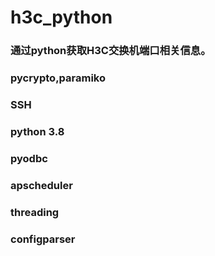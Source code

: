 # h3c_python
### 通过python获取H3C交换机端口相关信息。
### pycrypto,paramiko
### SSH
### python 3.8
### pyodbc
### apscheduler
### threading
### configparser
